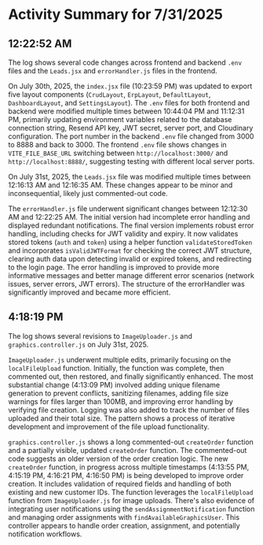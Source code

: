 # Activity Summary for 7/31/2025

## 12:22:52 AM
The log shows several code changes across frontend and backend `.env` files and the `Leads.jsx` and `errorHandler.js` files in the frontend.

On July 30th, 2025, the `index.jsx` file (10:23:59 PM) was updated to export five layout components (`CrudLayout`, `ErpLayout`, `DefaultLayout`, `DashboardLayout`, and `SettingsLayout`).  The `.env` files for both frontend and backend were modified multiple times between 10:44:04 PM and 11:12:31 PM, primarily updating environment variables related to the database connection string,  Resend API key, JWT secret, server port, and Cloudinary configuration. The port number in the backend `.env` file changed from 3000 to 8888 and back to 3000.  The frontend `.env` file shows changes in `VITE_FILE_BASE_URL` switching between `http://localhost:3000/` and `http://localhost:8888/`, suggesting testing with different local server ports.

On July 31st, 2025, the `Leads.jsx` file was modified multiple times between 12:16:13 AM and 12:16:35 AM. These changes appear to be minor and inconsequential, likely just commented-out code.

The `errorHandler.js` file underwent significant changes between 12:12:30 AM and 12:22:25 AM. The initial version had incomplete error handling and displayed redundant notifications.  The final version implements robust error handling, including checks for JWT validity and expiry. It now validates stored tokens (`auth` and `token`) using a helper function `validateStoredToken` and incorporates `isValidJWTFormat` for checking the correct JWT structure, clearing auth data upon detecting invalid or expired tokens, and redirecting to the login page.  The error handling is improved to provide more informative messages and better manage different error scenarios (network issues, server errors, JWT errors).  The structure of the errorHandler was significantly improved and became more efficient.


## 4:18:19 PM
The log shows several revisions to `ImageUploader.js` and `graphics.controller.js` on July 31st, 2025.

`ImageUploader.js` underwent multiple edits, primarily focusing on the `localFileUpload` function.  Initially, the function was complete, then commented out, then restored, and finally significantly enhanced. The most substantial change (4:13:09 PM) involved adding unique filename generation to prevent conflicts,  sanitizing filenames, adding file size warnings for files larger than 100MB, and improving error handling by verifying file creation.  Logging was also added to track the number of files uploaded and their total size.  The pattern shows a process of iterative development and improvement of the file upload functionality.


`graphics.controller.js` shows a long commented-out `createOrder` function and a partially visible, updated `createOrder` function. The commented-out code suggests an older version of the order creation logic. The new `createOrder` function, in progress across multiple timestamps (4:13:55 PM, 4:15:19 PM, 4:16:21 PM, 4:16:50 PM) is being developed to improve order creation.  It includes validation of required fields and handling of both existing and new customer IDs.  The function leverages the `localFileUpload` function from `ImageUploader.js` for image uploads.  There's also evidence of integrating user notifications using the `sendAssignmentNotification` function and managing order assignments with `findAvailableGraphicsUser`. This controller appears to handle order creation, assignment, and potentially notification workflows.
